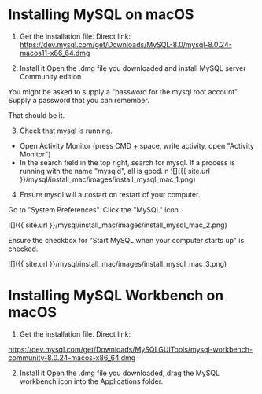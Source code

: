 # Installing MySQL on macOS

1) Get the installation file.
Direct link:
https://dev.mysql.com/get/Downloads/MySQL-8.0/mysql-8.0.24-macos11-x86_64.dmg

2) Install it
Open the .dmg file you downloaded and install MySQL server Community edition

You might be asked to supply a "password for the mysql root account".
Supply a password that you can remember.

That should be it.

3) Check that mysql is running.
- Open Activity Monitor (press CMD + space, write activity, open "Activity Monitor")
- In the search field in the top right, search for mysql.
If a process is running with the name "mysqld", all is good.
n
![]({{ site.url }}/mysql/install_mac/images/install_mysql_mac_1.png)




4) Ensure mysql will autostart on restart of your computer.

Go to "System Preferences".
Click the "MySQL" icon.

![]({{ site.url }}/mysql/install_mac/images/install_mysql_mac_2.png)

Ensure the checkbox for "Start MySQL when your computer starts up" is checked.

![]({{ site.url }}/mysql/install_mac/images/install_mysql_mac_3.png)


# Installing MySQL Workbench on macOS
1) Get the installation file.
Direct link:

https://dev.mysql.com/get/Downloads/MySQLGUITools/mysql-workbench-community-8.0.24-macos-x86_64.dmg

2) Install it
Open the .dmg file you downloaded, drag the MySQL workbench icon into the Applications folder.
